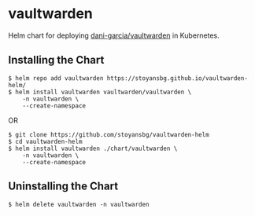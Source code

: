 # vaultwarden
Helm chart for deploying [dani-garcia/vaultwarden](https://github.com/dani-garcia/vaultwarden) in Kubernetes.


## Installing the Chart

```console
$ helm repo add vaultwarden https://stoyansbg.github.io/vaultwarden-helm/
$ helm install vaultwarden vaultwarden/vaultwarden \
    -n vaultwarden \
    --create-namespace
```

OR

```console
$ git clone https://github.com/stoyansbg/vaultwarden-helm
$ cd vaultwarden-helm
$ helm install vaultwarden ./chart/vaultwarden \
    -n vaultwarden \
    --create-namespace

```

## Uninstalling the Chart

```console
$ helm delete vaultwarden -n vaultwarden
```



